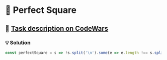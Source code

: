 # 📝 Perfect Square

## 🔗 [Task description on CodeWars](https://www.codewars.com/kata/584e93a70f60247eb8000132)

### 💡 Solution

```javascript
const perfectSquare = s => !s.split('\n').some(e => e.length !== s.split('\n').length || /,/.test(e));
```
